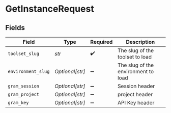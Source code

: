 # GetInstanceRequest


## Fields

| Field                               | Type                                | Required                            | Description                         |
| ----------------------------------- | ----------------------------------- | ----------------------------------- | ----------------------------------- |
| `toolset_slug`                      | *str*                               | :heavy_check_mark:                  | The slug of the toolset to load     |
| `environment_slug`                  | *Optional[str]*                     | :heavy_minus_sign:                  | The slug of the environment to load |
| `gram_session`                      | *Optional[str]*                     | :heavy_minus_sign:                  | Session header                      |
| `gram_project`                      | *Optional[str]*                     | :heavy_minus_sign:                  | project header                      |
| `gram_key`                          | *Optional[str]*                     | :heavy_minus_sign:                  | API Key header                      |